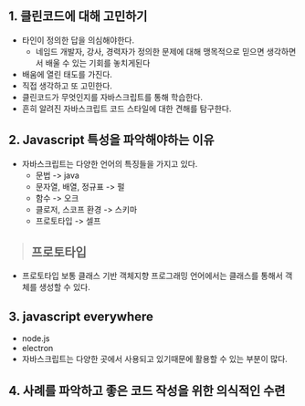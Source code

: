 ## 1. 클린코드에 대해 고민하기
- 타인이 정의한 답을 의심해야한다.
    - 네임드 개발자, 강사, 경력자가 정의한 문제에 대해 맹목적으로 믿으면 생각하면서 배울 수 있는 기회를 놓치게된다
- 배움에 열린 태도를 가진다.
- 직접 생각하고 또 고민한다.
- 클린코드가 무엇인지를 자바스크립트를 통해 학습한다.
- 흔히 알려진 자바스크립트 코드 스타일에 대한 견해를 탐구한다.

## 2. Javascript 특성을 파악해야하는 이유
- 자바스크립트는 다양한 언어의 특징들을 가지고 있다.
  - 문법 -> java
  - 문자열, 배열, 정규표 -> 펄
  - 함수 -> 오크
  - 클로저, 스코프 환경 -> 스키마
  - 프로토타입 -> 셀프
> 프로토타입
> - 
- 프로토타입
  보통 클래스 기반 객체지향 프로그래밍 언어에서는 클래스를 통해서 객체를 생성할 수 있다.


## 3. javascript everywhere
- node.js
- electron
- 자바스크립트는 다양한 곳에서 사용되고 있기때문에 활용할 수 있는 부분이 많다.

## 4. 사례를 파악하고 좋은 코드 작성을 위한 의식적인 수련

